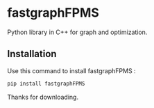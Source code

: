 # fastgraphFPMS

Python library in C++ for graph and optimization.

## Installation

Use this command to install fastgraphFPMS :

```bash
pip install fastgraphFPMS
```

Thanks for downloading.